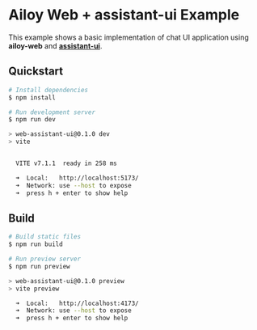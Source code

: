 # Ailoy Web + assistant-ui Example

This example shows a basic implementation of chat UI application using **ailoy-web** and [**assistant-ui**](https://www.assistant-ui.com/).

## Quickstart

```bash
# Install dependencies
$ npm install

# Run development server
$ npm run dev

> web-assistant-ui@0.1.0 dev
> vite


  VITE v7.1.1  ready in 258 ms

  ➜  Local:   http://localhost:5173/
  ➜  Network: use --host to expose
  ➜  press h + enter to show help
```

## Build

```bash
# Build static files
$ npm run build

# Run preview server
$ npm run preview

> web-assistant-ui@0.1.0 preview
> vite preview

  ➜  Local:   http://localhost:4173/
  ➜  Network: use --host to expose
  ➜  press h + enter to show help
```
